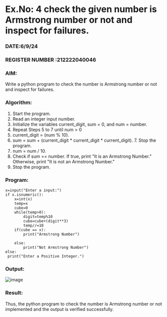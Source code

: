 # Ex.No: 4 check the given number is Armstrong number or not and inspect for failures.
### DATE:6/9/24                                                                            
### REGISTER NUMBER :212222040046
### AIM: 
Write a python program to check the number is Armstrong number or not and inspect for failures.

### Algorithm:
1.  Start the program.
2.	Read an integer input number.
3.	Initialize the variables current_digit, sum = 0, and num = number.
4.	Repeat Steps 5 to 7 until num > 0
5.	current_digit = (num % 10).
6.	sum = sum + (current_digit * current_digit * current_digit). 7. Stop the program.
7.	num = num / 10.
8.	Check if sum == number. If true, print "It is an Armstrong Number." Otherwise, print "It is not an Armstrong Number."
9.	Stop the program.

### Program:
```
x=input("Enter a input:")
if x.isnumeric():
    x=int(x)
    temp=x
    cube=0
    while(temp>0): 
        digit=temp%10
        cube=cube+(digit**3)
        temp//=10
    if(cube == x): 
        print("Armstrong Number")
 
    else: 
        print("Not Armstrong Number") 
else: 
 print("Enter a Positive Integer.")
```
### Output:
![image](https://github.com/user-attachments/assets/1bd78a44-25f6-4bf5-be05-d005755e13a2)

### Result:
Thus, the python program to check the number is Armstrong number or not implemented and the output is verified successfully.


